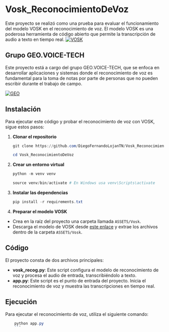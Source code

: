 # Vosk_ReconocimientoDeVoz
Este proyecto se realizó como una prueba para evaluar el funcionamiento del modelo VOSK en el reconocimiento de voz. El modelo VOSK es una poderosa herramienta de código abierto que permite la transcripción de audio a texto en tiempo real. 
[![VOSK](https://i.postimg.cc/NMYXL0rX/imagen-2024-05-28-172456500.png)](https://postimg.cc/McPHFq5Z)

## Grupo GEO.VOICE-TECH

Este proyecto está a cargo del grupo GEO.VOICE-TECH, que se enfoca en desarrollar aplicaciones y sistemas donde el reconocimiento de voz es fundamental para la toma de notas por parte de personas que no pueden escribir durante el trabajo de campo. 

[![GEO](https://i.postimg.cc/MZ3cJ5tV/imagen-2024-05-28-172726543.png)](https://postimg.cc/9zTXGG6Q)

## Instalación

Para ejecutar este código y probar el reconocimiento de voz con VOSK, sigue estos pasos:

1. **Clonar el repositorio**
    ```powershell
    git clone https://github.com/DiegoFernandoLojanTN/Vosk_ReconocimientoDeVoz.git
    ```
    ```powershell
    cd Vosk_ReconocimientoDeVoz
     ```
2. **Crear un entorno virtual**
    ```powershell
    python -m venv venv
    ```
    ```powershell
    source venv/bin/activate # En Windows usa venv\Scripts\activate
    ```

3. **Instalar las dependencias**
    ```powershell
    pip install -r requirements.txt
    ```

4. **Preparar el modelo VOSK**
- Crea en la raíz del proyecto una carpeta llamada `ASSETS/Vosk`.
- Descarga el modelo de VOSK desde [este enlace](https://alphacephei.com/vosk/models) y extrae los archivos dentro de la carpeta `ASSETS/Vosk`.

## Código

El proyecto consta de dos archivos principales:

- **vosk_recog.py**: Este script configura el modelo de reconocimiento de voz y procesa el audio de entrada, transcribiéndolo a texto.
- **app.py**: Este script es el punto de entrada del proyecto. Inicia el reconocimiento de voz y muestra las transcripciones en tiempo real.

## Ejecución

Para ejecutar el reconocimiento de voz, utiliza el siguiente comando:
```powershell
    python app.py
    ```


